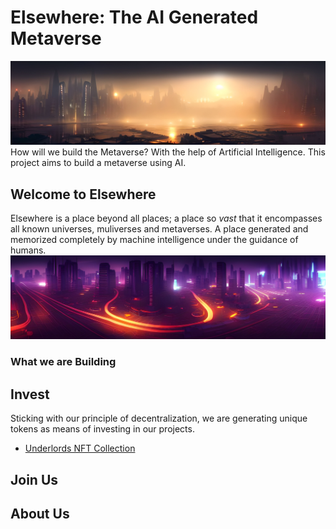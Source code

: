 # Elsewhere: The AI Generated Metaverse
![Elsewhere Panoramic](media/pano/00053.jpg)
How will we build the Metaverse? With the help of Artificial Intelligence. This project aims to build a metaverse using AI.

## Welcome to Elsewhere
Elsewhere is a place beyond all places; a place so *vast* that it encompasses all known universes, muliverses and metaverses. A place generated and memorized completely by machine intelligence under the guidance of humans.
![Elsewhere Panoramic](media/pano/00028.jpg)

### What we are Building

## Invest
Sticking with our principle of decentralization, we are generating unique tokens as means of investing in our projects.
- [Underlords NFT Collection](https://elsewhere.network/underlords)

## Join Us

## About Us

